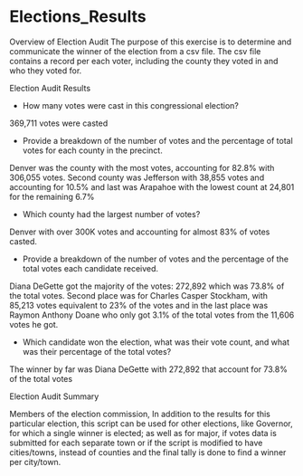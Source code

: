 # Elections_Results

Overview of Election Audit
The purpose of this exercise is to determine and communicate the winner of the election from a csv file.
The csv file contains a record per each voter, including the county they voted in and who they voted for.

Election Audit Results
-	How many votes were cast in this congressional election?

369,711 votes were casted

-	Provide a breakdown of the number of votes and the percentage of total votes for each county in the precinct.

Denver was the county with the most votes, accounting for 82.8% with 306,055 votes. Second county was Jefferson with 38,855 votes and accounting for 10.5% and last was Arapahoe with the lowest count at 24,801 for the remaining 6.7% 

-	Which county had the largest number of votes?

Denver with over 300K votes and accounting for almost 83% of votes casted.

-	Provide a breakdown of the number of votes and the percentage of the total votes each candidate received.

Diana DeGette got the majority of the votes:  272,892 which was 73.8% of the total votes. Second place was for Charles Casper Stockham, with 85,213 votes equivalent to 23% of the votes and in the last place was Raymon Anthony Doane who only got 3.1% of the total votes from the 11,606 votes he got.

-	Which candidate won the election, what was their vote count, and what was their percentage of the total votes?

The winner by far was Diana DeGette with 272,892 that account for 73.8% of the total votes

Election Audit Summary

Members of the election commission,
In addition to the results for this particular election, this script can be used for other elections, like Governor, for which a single winner is elected; as well as for major, if votes data is submitted  for each separate town or if the script is modified to have cities/towns, instead of counties and the final tally is done to find a winner per city/town.
